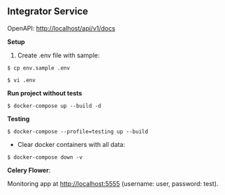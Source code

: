 ## Integrator Service


OpenAPI: [http://localhost/api/v1/docs](http://localhost/api/v1/docs)

**Setup**
1. Create .env file with sample:

`$ cp env.sample .env`

`$ vi .env`

**Run project without tests**

`$ docker-compose up --build -d`

**Testing**

`$ docker-compose --profile=testing up --build`

 - Clear docker containers with all data:
 
`$ docker-compose down -v`

**Celery Flower**:

Monitoring app at [http://localhost:5555](http://localhost:5555) (username: user, password: test).